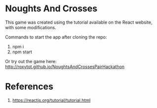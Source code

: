 # Noughts And Crosses

This game was created using the tutorial available on the React website, with some modifications.

Commands to start the app after cloning the repo:

1. npm i
2. npm start

Or try out the game here: http://roxytot.github.io/NoughtsAndCrossesPairHackathon

# References

1. https://reactjs.org/tutorial/tutorial.html
